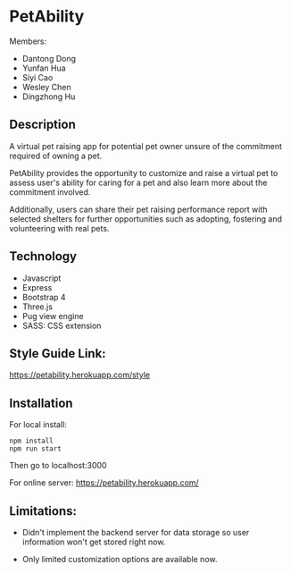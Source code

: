 # PetAbility
Members: 
* Dantong Dong
* Yunfan Hua
* Siyi Cao
* Wesley Chen
* Dingzhong Hu

## Description
A virtual pet raising app for potential pet owner unsure of the
commitment required of owning a pet. 

PetAbility provides the opportunity to customize and raise a virtual
pet to assess user's ability for caring for a pet and also learn more
about the commitment involved.

Additionally, users can share their pet raising performance report with
selected shelters for further opportunities such as adopting, fostering and volunteering
with real pets.

## Technology
* Javascript
* Express
* Bootstrap 4
* Three.js
* Pug view engine
* SASS: CSS extension


## Style Guide Link:
https://petability.herokuapp.com/style

## Installation
For local install:
```
npm install
npm run start 
```
Then go to localhost:3000

For online server:
https://petability.herokuapp.com/

## Limitations:
* Didn't implement the backend server for data storage so user information won't
get stored right now.

* Only limited customization options are available now.



